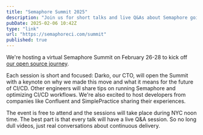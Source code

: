 ```yaml
---
title: "Semaphore Summit 2025"
description: "Join us for short talks and live Q&As about Semaphore going open source. No boring presentations — just real dev conversations about CI/CD."
pubDate: 2025-02-06 10:42Z
type: "link"
url: "https://semaphoreci.com/summit"
published: true
---
```


We're hosting a virtual Semaphore Summit on February 26-28 to kick off [our open source journey](/signals/semaphore-going-open-source).

Each session is short and focused: Darko, our CTO, will open the Summit with a keynote on why we made this move and what it means for the future of CI/CD. Other engineers will share tips on running Semaphore and optimizing CI/CD workflows. We're also excited to host developers from companies like Confluent and SimplePractice sharing their experiences.

The event is free to attend and the sessions will take place during NYC noon time. The best part is that every talk will have a live Q&A session. So no long dull videos, just real conversations about continuous delivery.
